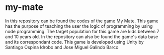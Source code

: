 # my-mate
In this repository can be found the codes of the game My Mate. This game  has the purpose of teaching the user  the logic of programming by using node programming.
The target population for this game are kids between 7 and 10 years old. In the repository can also be found  the game's data base and its correspondant code. This game is developed using Unity by Santiago Ospina Idrobo and Jose Miguel Galindo Barco
